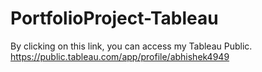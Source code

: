 # PortfolioProject-Tableau
By clicking on this link, you can access my Tableau Public.
https://public.tableau.com/app/profile/abhishek4949

